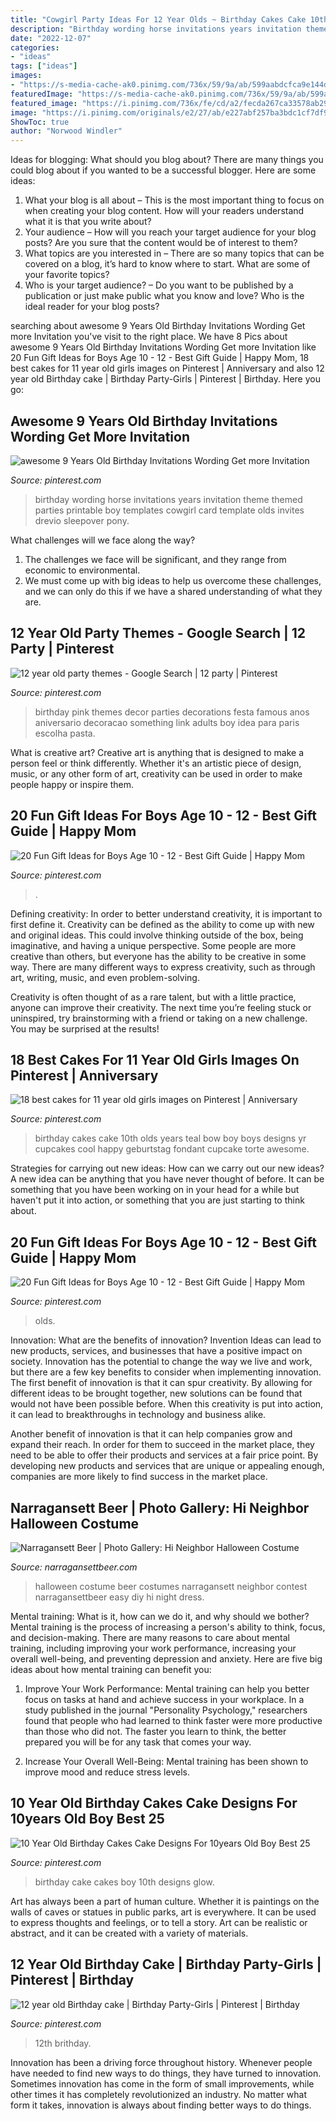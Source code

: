 ```yaml
---
title: "Cowgirl Party Ideas For 12 Year Olds ~ Birthday Cakes Cake 10th Olds Years Teal Bow Boy Boys Designs Yr Cupcakes Cool Happy Geburtstag Fondant Cupcake Torte Awesome"
description: "Birthday wording horse invitations years invitation theme themed parties printable boy templates cowgirl card template olds invites drevio sleepover pony"
date: "2022-12-07"
categories:
- "ideas"
tags: ["ideas"]
images:
- "https://s-media-cache-ak0.pinimg.com/736x/59/9a/ab/599aabdcfca9e144def2905a8444f1a9.jpg"
featuredImage: "https://s-media-cache-ak0.pinimg.com/736x/59/9a/ab/599aabdcfca9e144def2905a8444f1a9.jpg"
featured_image: "https://i.pinimg.com/736x/fe/cd/a2/fecda267ca33578ab293f61e2711bb79.jpg"
image: "https://i.pinimg.com/originals/e2/27/ab/e227abf257ba3bdc1cf7df9c22d4825c.jpg"
ShowToc: true
author: "Norwood Windler"
---
```



Ideas for blogging: What should you blog about?
There are many things you could blog about if you wanted to be a successful blogger. Here are some ideas: 
1) What your blog is all about – This is the most important thing to focus on when creating your blog content. How will your readers understand what it is that you write about? 
2) Your audience – How will you reach your target audience for your blog posts? Are you sure that the content would be of interest to them? 
3) What topics are you interested in – There are so many topics that can be covered on a blog, it’s hard to know where to start. What are some of your favorite topics? 
4) Who is your target audience? – Do you want to be published by a publication or just make public what you know and love? Who is the ideal reader for your blog posts?

	

		
searching about awesome 9 Years Old Birthday Invitations Wording Get more Invitation you've visit to the right place. We have 8 Pics about awesome 9 Years Old Birthday Invitations Wording Get more Invitation like 20 Fun Gift Ideas for Boys Age 10 - 12 - Best Gift Guide | Happy Mom, 18 best cakes for 11 year old girls images on Pinterest | Anniversary and also 12 year old Birthday cake | Birthday Party-Girls | Pinterest | Birthday. Here you go:
		
    
## Awesome 9 Years Old Birthday Invitations Wording Get More Invitation

<img loading=lazy src="https://i.pinimg.com/736x/39/1c/a0/391ca0f3b3abd3e13021aa53bcf43fa5--invitation-wording-invitation-ideas.jpg" onerror="this.onerror=null;this.src='https://tse2.mm.bing.net/th?id=OIP.nqncDbho9m0YdFpyOEQo-gHaLH&amp;pid=15.1';" alt="awesome 9 Years Old Birthday Invitations Wording Get more Invitation">

_Source: pinterest.com_

>birthday wording horse invitations years invitation theme themed parties printable boy templates cowgirl card template olds invites drevio sleepover pony. 

	

What challenges will we face along the way?
1. The challenges we face will be significant, and they range from economic to environmental. 
2. We must come up with big ideas to help us overcome these challenges, and we can only do this if we have a shared understanding of what they are.

    
## 12 Year Old Party Themes - Google Search | 12 Party | Pinterest

<img loading=lazy src="https://s-media-cache-ak0.pinimg.com/originals/7a/25/88/7a25888fa4a083c80e6e1ddef8d30d20.jpg" onerror="this.onerror=null;this.src='https://tse4.mm.bing.net/th?id=OIP.SNpJxdwD3IcfpQ_p_nMBjAHaFj&amp;pid=15.1';" alt="12 year old party themes - Google Search | 12 party | Pinterest">

_Source: pinterest.com_

>birthday pink themes decor parties decorations festa famous anos aniversario decoracao something link adults boy idea para paris escolha pasta. 

	

What is creative art?
Creative art is anything that is designed to make a person feel or think differently. Whether it's an artistic piece of design, music, or any other form of art, creativity can be used in order to make people happy or inspire them.

    
## 20 Fun Gift Ideas For Boys Age 10 - 12 - Best Gift Guide | Happy Mom

<img loading=lazy src="https://i.pinimg.com/originals/e2/27/ab/e227abf257ba3bdc1cf7df9c22d4825c.jpg" onerror="this.onerror=null;this.src='https://tse1.mm.bing.net/th?id=OIP.eBDD2PWexUUw_khkvCRjoQHaLH&amp;pid=15.1';" alt="20 Fun Gift Ideas for Boys Age 10 - 12 - Best Gift Guide | Happy Mom">

_Source: pinterest.com_

>. 

	

Defining creativity:
In order to better understand creativity, it is important to first define it. Creativity can be defined as the ability to come up with new and original ideas. This could involve thinking outside of the box, being imaginative, and having a unique perspective.
Some people are more creative than others, but everyone has the ability to be creative in some way. There are many different ways to express creativity, such as through art, writing, music, and even problem-solving.

Creativity is often thought of as a rare talent, but with a little practice, anyone can improve their creativity. The next time you’re feeling stuck or uninspired, try brainstorming with a friend or taking on a new challenge. You may be surprised at the results!

    
## 18 Best Cakes For 11 Year Old Girls Images On Pinterest | Anniversary

<img loading=lazy src="https://i.pinimg.com/736x/18/ee/12/18ee1253382ba1f53de9bfc1ef69acdb--th-birthday-cakes-for-girls-birthday-party-for--year-old-girl.jpg" onerror="this.onerror=null;this.src='https://tse3.mm.bing.net/th?id=OIP.SCOXsKA4jM_Sm3WpFwHIJgHaJ3&amp;pid=15.1';" alt="18 best cakes for 11 year old girls images on Pinterest | Anniversary">

_Source: pinterest.com_

>birthday cakes cake 10th olds years teal bow boy boys designs yr cupcakes cool happy geburtstag fondant cupcake torte awesome. 

	

Strategies for carrying out new ideas: How can we carry out our new ideas?
A new idea can be anything that you have never thought of before. It can be something that you have been working on in your head for a while but haven't put it into action, or something that you are just starting to think about.

    
## 20 Fun Gift Ideas For Boys Age 10 - 12 - Best Gift Guide | Happy Mom

<img loading=lazy src="https://i.pinimg.com/736x/e2/27/ab/e227abf257ba3bdc1cf7df9c22d4825c.jpg" onerror="this.onerror=null;this.src='https://tse3.mm.bing.net/th?id=OIP.hAIn1uj29wr_LZUzPxyuVQHaLH&amp;pid=15.1';" alt="20 Fun Gift Ideas for Boys Age 10 - 12 - Best Gift Guide | Happy Mom">

_Source: pinterest.com_

>olds. 

	

Innovation: What are the benefits of innovation?
Invention Ideas can lead to new products, services, and businesses that have a positive impact on society. Innovation has the potential to change the way we live and work, but there are a few key benefits to consider when implementing innovation. 
The first benefit of innovation is that it can spur creativity. By allowing for different ideas to be brought together, new solutions can be found that would not have been possible before. When this creativity is put into action, it can lead to breakthroughs in technology and business alike. 

Another benefit of innovation is that it can help companies grow and expand their reach. In order for them to succeed in the market place, they need to be able to offer their products and services at a fair price point. By developing new products and services that are unique or appealing enough, companies are more likely to find success in the market place.

    
## Narragansett Beer | Photo Gallery: Hi Neighbor Halloween Costume

<img loading=lazy src="https://www.narragansettbeer.com/wp-content/uploads/2012/10/GansettTallGirls.jpg" onerror="this.onerror=null;this.src='https://tse4.mm.bing.net/th?id=OIP.LCItRd4uH-6Fr1o9nvzr4AHaLH&amp;pid=15.1';" alt="Narragansett Beer | Photo Gallery: Hi Neighbor Halloween Costume">

_Source: narragansettbeer.com_

>halloween costume beer costumes narragansett neighbor contest narragansettbeer easy diy hi night dress. 

	

Mental training: What is it, how can we do it, and why should we bother?
Mental training is the process of increasing a person's ability to think, focus, and decision-making. There are many reasons to care about mental training, including improving your work performance, increasing your overall well-being, and preventing depression and anxiety. Here are five big ideas about how mental training can benefit you:
1. Improve Your Work Performance: Mental training can help you better focus on tasks at hand and achieve success in your workplace. In a study published in the journal "Personality Psychology," researchers found that people who had learned to think faster were more productive than those who did not. The faster you learn to think, the better prepared you will be for any task that comes your way.

2. Increase Your Overall Well-Being: Mental training has been shown to improve mood and reduce stress levels.

    
## 10 Year Old Birthday Cakes Cake Designs For 10years Old Boy Best 25

<img loading=lazy src="https://i.pinimg.com/736x/fe/cd/a2/fecda267ca33578ab293f61e2711bb79.jpg" onerror="this.onerror=null;this.src='https://tse2.mm.bing.net/th?id=OIP.S9USc0K1N079IqmX08BocwHaLm&amp;pid=15.1';" alt="10 Year Old Birthday Cakes Cake Designs For 10years Old Boy Best 25">

_Source: pinterest.com_

>birthday cake cakes boy 10th designs glow. 

	

Art has always been a part of human culture. Whether it is paintings on the walls of caves or statues in public parks, art is everywhere. It can be used to express thoughts and feelings, or to tell a story. Art can be realistic or abstract, and it can be created with a variety of materials.

    
## 12 Year Old Birthday Cake | Birthday Party-Girls | Pinterest | Birthday

<img loading=lazy src="https://s-media-cache-ak0.pinimg.com/736x/59/9a/ab/599aabdcfca9e144def2905a8444f1a9.jpg" onerror="this.onerror=null;this.src='https://tse2.mm.bing.net/th?id=OIP.78MU74KJDt_jTZlaM3kwrQHaJ3&amp;pid=15.1';" alt="12 year old Birthday cake | Birthday Party-Girls | Pinterest | Birthday">

_Source: pinterest.com_

>12th brithday. 

	

Innovation has been a driving force throughout history. Whenever people have needed to find new ways to do things, they have turned to innovation. Sometimes innovation has come in the form of small improvements, while other times it has completely revolutionized an industry. No matter what form it takes, innovation is always about finding better ways to do things.

